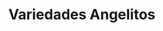 ---
title: "Variedades Angelitos"
url: /chipata/variedades-angelitos/
shop: artículos para bebés
---